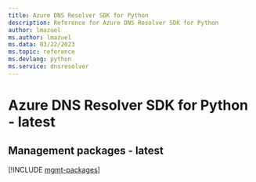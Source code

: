 ```yaml
---
title: Azure DNS Resolver SDK for Python
description: Reference for Azure DNS Resolver SDK for Python
author: lmazuel
ms.author: lmazuel
ms.data: 03/22/2023
ms.topic: reference
ms.devlang: python
ms.service: dnsresolver
---
```

# Azure DNS Resolver SDK for Python - latest

## Management packages - latest
[!INCLUDE [mgmt-packages](dns-resolver-mgmt-index.md)]